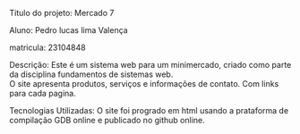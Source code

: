 Titulo do projeto: Mercado 7


Aluno: Pedro lucas lima Valença


matricula: 23104848

Descrição: Este é um sistema web para um minimercado, criado como parte da disciplina fundamentos de sistemas web.  
O site apresenta produtos, serviços e informações de contato. Com links para cada pagina.


Tecnologias Utilizadas: O site foi progrado em html usando a prataforma de compilação GDB online e publicado no github online.
